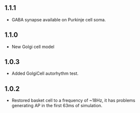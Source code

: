 ## 1.1.1

* GABA synapse available on Purkinje cell soma.

## 1.1.0

* New Golgi cell model

## 1.0.3

* Added GolgiCell autorhythm test.

## 1.0.2

* Restored basket cell to a frequency of ~18Hz, it has problems generating AP in the first
  63ms of simulation.
